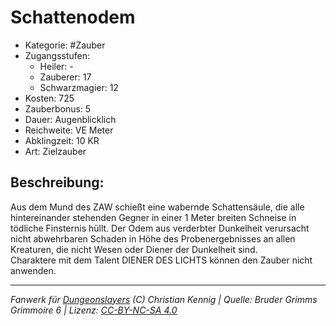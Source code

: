 # Schattenodem  
- Kategorie: #Zauber  
- Zugangsstufen:  
  - Heiler: -  
  - Zauberer: 17  
  - Schwarzmagier: 12  
- Kosten: 725  
- Zauberbonus: 5  
- Dauer: Augenblicklich  
- Reichweite: VE Meter  
- Abklingzeit: 10 KR  
- Art: Zielzauber     

## Beschreibung:
 Aus dem Mund des ZAW schießt eine wabernde Schattensäule, die alle hintereinander stehenden Gegner in einer 1 Meter breiten Schneise in tödliche Finsternis hüllt. Der Odem aus verderbter Dunkelheit verursacht nicht abwehrbaren Schaden in Höhe des Probenergebnisses an allen Kreaturen, die nicht Wesen oder Diener der Dunkelheit sind.<br>Charaktere mit dem Talent DIENER DES LICHTS können den Zauber nicht anwenden.


___
*Fanwerk für [Dungeonslayers](https://www.dungeonslayers.net/) (C) Christian Kennig | Quelle: Bruder Grimms Grimmoire 6 | Lizenz: [CC-BY-NC-SA 4.0](https://creativecommons.org/licenses/by-nc-sa/4.0/deed.de)*